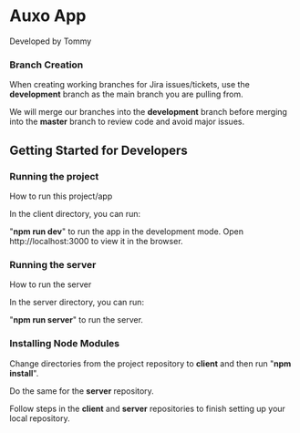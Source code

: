 # Auxo App

Developed by Tommy

### Branch Creation

When creating working branches for Jira issues/tickets, use the __development__ branch as the main branch you are pulling from.

We will merge our branches into the __development__ branch before merging into the __master__ branch to review code and avoid major issues.

## Getting Started for Developers

### Running the project

How to run this project/app

In the client directory, you can run:

"__npm run dev__" to run the app in the development mode.
Open http://localhost:3000 to view it in the browser.

### Running the server

How to run the server

In the server directory, you can run:

"__npm run server__" to run the server.

### Installing Node Modules

Change directories from the project repository to __client__ and then run "__npm install__".

Do the same for the __server__ repository.

Follow steps in the __client__ and __server__ repositories to finish setting up your local repository.


